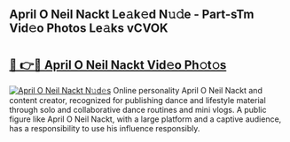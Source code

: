 ## April O Neil Nackt Le𝚊k𝚎d N𝚞𝚍e - Part-sTm Vid𝚎o Photos Le𝚊ks vCVOK

# <h2><a href="http://fb5118p.evod.top/?m=April+O+Neil+Nackt">🔗 👉🔴 April O Neil Nackt Vid𝚎o Ph𝚘t𝚘s</a></h2>

[![April O Neil Nackt N𝚞d𝚎s](https://i.imgur.com/8V9OHl7.gif)](http://fb5118p.evod.top/?m=April+O+Neil+Nackt)
Online personality April O Neil Nackt and content creator, recognized for publishing dance and lifestyle material through solo and collaborative dance routines and mini vlogs. A public figure like April O Neil Nackt, with a large platform and a captive audience, has a responsibility to use his influence responsibly. 
